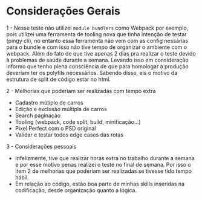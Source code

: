 # Considerações Gerais

1 - Nesse teste não utilizei `module bundlers` como Webpack por exemplo, pois utilizei uma ferramenta de tooling nova que tinha intenção de testar (pingy cli), no entanto essa ferramenta não vem com as config nessárias para o bundle e com isso não tive tempo de organizar o ambiente com o webpack. Além do fato de que tive apenas 2 dias pra realizar o teste devido à problemas de saúde durante a semana.
Levando isso em consideração informo que tenho plena consciência de que para homologar a produção deveriam ter os polyfils necessários.
Sabendo disso, eis o motivo da estrutura de split de código estar no html.

2 - Melhorias que poderiam ser realizadas com tempo extra

- Cadastro mútiplo de carros
- Edição e exclusão múltipla de carros
- Search paginação
- Tooling (webpack, code split, build, minificação...)
- Pixel Perfect com o PSD original
- Validar e testar todos edge cases das rotas

3 - Considerações pessoais

- Infelizmente, tive que realizar horas extra no trabalho durante a semana e por esse motivo penas realizei o teste no final de semana.
Por isso o item 2 de melhorias que poderiam ser realizadas se tivesse tido tempo hábil.
- Em relação ao código, estão boa parte de minhas skills inseridas na codificação, desde organização quanto a lógica.

 
  
